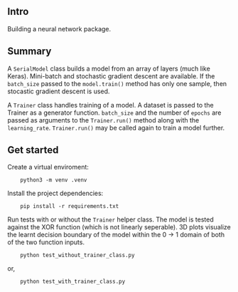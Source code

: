 ## Intro
Building a neural network package.

## Summary
A `SerialModel` class builds a model from an array of layers (much like Keras). Mini-batch and stochastic gradient descent are available. If the `batch_size` passed to the `model.train()` method has only one sample, then stocastic gradient descent is used. 

A `Trainer` class handles training of a model. A dataset is passed to the Trainer as a generator function. `batch_size` and the number of `epochs` are passed as arguments to the `Trainer.run()` method along with the `learning_rate`. `Trainer.run()` may be called again to train a model further.

## Get started
Create a virtual enviroment:
```
    python3 -m venv .venv
```

Install the project dependencies:
```
    pip install -r requirements.txt
```

Run tests with or without the `Trainer` helper class. The model is tested against the XOR function (which is not linearly seperable). 3D plots visualize the learnt decision boundary of the model within the 0 -> 1 domain of both of the two function inputs.
```
    python test_without_trainer_class.py
```

or,
```
    python test_with_trainer_class.py
```